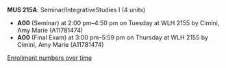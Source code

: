 **MUS 215A**: Seminar/IntegrativeStudies I (4 units)

- **A00** (Seminar) at 2:00 pm–4:50 pm on Tuesday at WLH 2155 by Cimini, Amy Marie (A11781474)
- **A00** (Final Exam) at 3:00 pm–5:59 pm on Thursday at WLH 2155 by Cimini, Amy Marie (A11781474)

[Enrollment numbers over time](./MUS215A.tsv)
